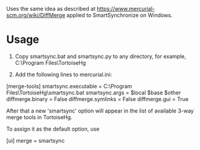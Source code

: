 Uses the same idea as described at https://www.mercurial-scm.org/wiki/DiffMerge
applied to SmartSynchronize on Windows.

Usage
=====

1. Copy smartsync.bat and smartsync.py to any directory, for example,
C:\Program Files\TortoiseHg

2. Add the following lines to mercurial.ini:

[merge-tools]
smartsync.executable = C:\Program Files\TortoiseHg\smartsync.bat
smartsync.args = $local $base $other
diffmerge.binary = False
diffmerge.symlinks = False
diffmerge.gui = True

After that a new 'smartsync' option will appear in the list of available 
3-way merge tools in TortoiseHg.

To assign it as the default option, use

[ui]
merge = smartsync
